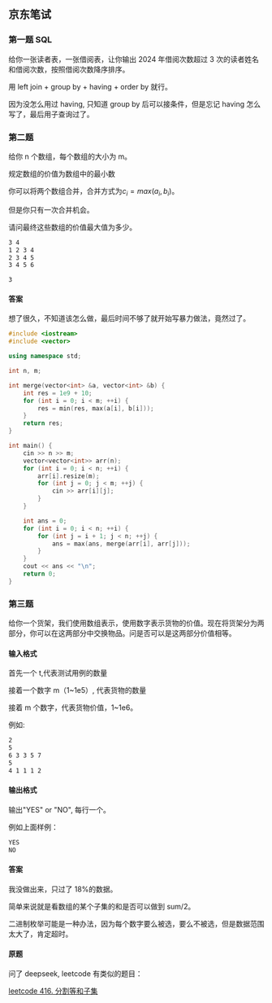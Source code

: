 ## 京东笔试

### 第一题 SQL

给你一张读者表，一张借阅表，让你输出 2024 年借阅次数超过 3 次的读者姓名和借阅次数，按照借阅次数降序排序。

用 left join + group by + having + order by 就行。

因为没怎么用过 having, 只知道 group by 后可以接条件，但是忘记 having 怎么写了，最后用子查询过了。

### 第二题

给你 n 个数组，每个数组的大小为 m。

规定数组的价值为数组中的最小数

你可以将两个数组合并，合并方式为$c_i = max(a_i, b_i)$。

但是你只有一次合并机会。

请问最终这些数组的价值最大值为多少。

```txt
3 4
1 2 3 4
2 3 4 5
3 4 5 6
```

```
3
```

#### 答案

想了很久，不知道该怎么做，最后时间不够了就开始写暴力做法，竟然过了。

```cpp
#include <iostream>
#include <vector>

using namespace std;

int n, m;

int merge(vector<int> &a, vector<int> &b) {
    int res = 1e9 + 10;
    for (int i = 0; i < m; ++i) {
        res = min(res, max(a[i], b[i]));
    }
    return res;
}

int main() {
    cin >> n >> m;
    vector<vector<int>> arr(n);
    for (int i = 0; i < n; ++i) {
        arr[i].resize(m);
        for (int j = 0; j < m; ++j) {
            cin >> arr[i][j];
        }
    }

    int ans = 0;
    for (int i = 0; i < n; ++i) {
        for (int j = i + 1; j < n; ++j) {
            ans = max(ans, merge(arr[i], arr[j]));
        }
    }
    cout << ans << "\n";
    return 0;
}

```

### 第三题

给你一个货架，我们使用数组表示，使用数字表示货物的价值。现在将货架分为两部分，你可以在这两部分中交换物品。问是否可以是这两部分价值相等。

#### 输入格式

首先一个 t,代表测试用例的数量

接着一个数字 m（1~1e5）, 代表货物的数量

接着 m 个数字，代表货物价值，1~1e6。

例如:

```txt
2
5
6 3 3 5 7
5
4 1 1 1 2
```

#### 输出格式

输出"YES" or "NO", 每行一个。

例如上面样例：

```txt
YES
NO
```

#### 答案

我没做出来，只过了 18%的数据。

简单来说就是看数组的某个子集的和是否可以做到 sum/2。

二进制枚举可能是一种办法，因为每个数字要么被选，要么不被选，但是数据范围太大了，肯定超时。

#### 原题

问了 deepseek, leetcode 有类似的题目：

[leetcode 416. 分割等和子集](https://leetcode.cn/problems/partition-equal-subset-sum/description/)
